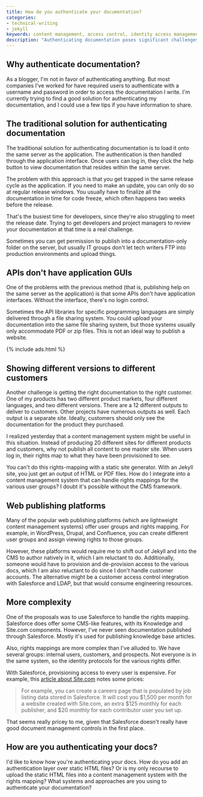 ```yaml
---
title: How do you authenticate your documentation?
categories:
- technical-writing
- jekyll
keywords: content management, access control, identity access management
description: "Authenticating documentation poses significant challenges with identity access control. Ideally, customers should only see documentation for products they purchased. Rather than creating separate sites for each audience, a content management system can map viewing rights to user groups."
---
```


## Why authenticate documentation?

As a blogger, I'm not in favor of authenticating anything. But most companies I've worked for have required users to authenticate with a username and password in order to access the documentation I write. I'm currently trying to find a good solution for authenticating my documentation, and I could use a few tips if you have information to share.

## The traditional solution for authenticating documentation

The traditional solution for authenticating documentation is to load it onto the same server as the application. The authentication is then handled through the application interface. Once users can log in, they click the help button to view documentation that resides within the same server.

The problem with this approach is that you get trapped in the same release cycle as the application. If you need to make an update, you can only do so at regular release windows. You usually have to finalize all the documentation in time for code freeze, which often happens two weeks before the release.

That's the busiest time for developers, since they're also struggling to meet the release date. Trying to get developers and project managers to review your documentation at that time is a real challenge.

Sometimes you can get permission to publish into a documentation-only folder on the server, but usually IT groups don't let tech writers FTP into production environments and upload things.

## APIs don't have application GUIs

One of the problems with the previous method (that is, publishing help on the same server as the application) is that some APIs don't have application interfaces. Without the interface, there's no login control.

Sometimes the API libraries for specific programming languages are simply delivered through a file sharing system. You could upload your documentation into the same file sharing system, but those systems usually only accommodate PDF or zip files. This is not an ideal way to publish a website.

{% include ads.html %}

## Showing different versions to different customers

Another challenge is getting the right documentation to the right customer. One of my products has two different product markets, four different languages, and two different versions. There are a 12 different outputs to deliver to customers. Other projects have numerous outputs as well. Each output is a separate site. Ideally, customers should only see the documentation for the product they purchased.

I realized yesterday that a content management system might be useful in this situation. Instead of producing 20 different sites for different products and customers, why not publish all content to one master site. When users log in, their rights map to what they have been provisioned to see.

You can't do this rights-mapping with a static site generator. With an Jekyll site, you just get an output of HTML or PDF files. How do I integrate into a content management system that can handle rights mappings for the various user groups? I doubt it's possible without the CMS framework.

## Web publishing platforms

Many of the popular web publishing platforms (which are lightweight content management systems) offer user groups and rights mapping. For example, in WordPress, Drupal, and Confluence, you can create different user groups and assign viewing rights to those groups.

However, these platforms would require me to shift out of Jekyll and into the CMS to author natively in it, which I am reluctant to do. Additionally, someone would have to provision and de-provision access to the various docs, which I am also reluctant to do since I don't handle customer accounts. The alternative might be a customer access control integration with Salesforce and LDAP, but that would consume engineering resources.

## More complexity

One of the proposals was to use Salesforce to handle the rights mapping. Salesforce does offer some CMS-like features, with its Knowledge and Site.com components. However, I've never seen documentation published through Salesforce. Mostly it's used for publishing knowledge base articles.

Also, rights mappings are more complex than I've alluded to. We have several groups: internal users, customers, and prospects. Not everyone is in the same system, so the identity protocols for the various rights differ.

With Salesforce, provisioning access to every user is expensive. For example, this [article about Site.com](http://venturebeat.com/2012/03/15/salesforce-cms-for-dummies/) notes some prices:

>For example, you can create a careers page that is populated by job listing data stored in Salesforce. It will cost you $1,500 per month for a website created with Site.com, an extra $125 monthly for each publisher, and $20 monthly for each contributor user you set up.

That seems really pricey to me, given that Salesforce doesn't really have good document management controls in the first place.

## How are you authenticating your docs?

I'd like to know how you're authenticating your docs. How do you add an authentication layer over static HTML files? Or is my only recourse to upload the static HTML files into a content management system with the rights mapping? What systems and approaches are you using to authenticate your documentation?
